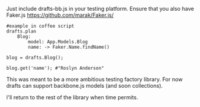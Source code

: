 Just include drafts-bb.js in your testing platform. Ensure that you also have Faker.js https://github.com/marak/Faker.js/

````
#example in coffee script
drafts.plan
	Blog: 
		model: App.Models.Blog
		name: -> Faker.Name.findName()
	
blog = drafts.Blog();

blog.get('name'); #"Roslyn Anderson"
````

This was meant to be a more ambitious testing factory library. For now drafts can support backbone.js models (and soon collections).

I'll return to the rest of the library when time permits.
